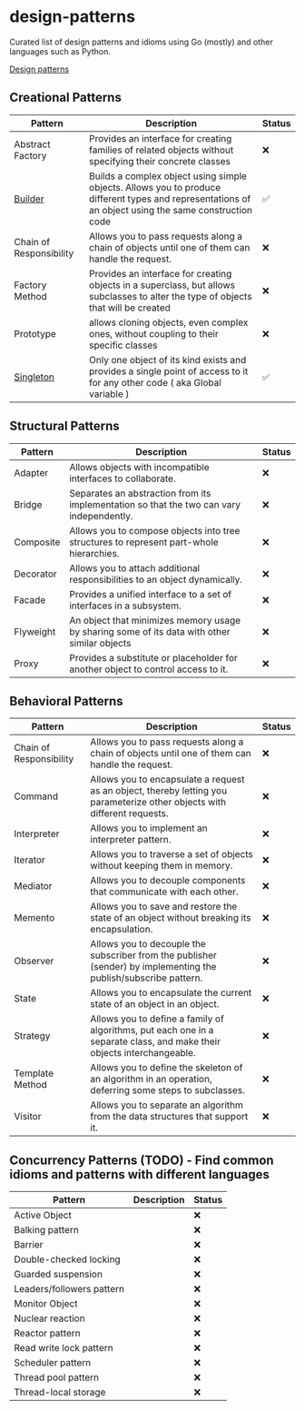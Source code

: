 # design-patterns

Curated list of design patterns and idioms using Go (mostly) and other languages such as Python.

[Design patterns](https://en.wikipedia.org/wiki/Software_design_pattern)

## Creational Patterns

| Pattern                                       | Description                                                                                                                                           | Status |
| --------------------------------------------- | ----------------------------------------------------------------------------------------------------------------------------------------------------- | ------ |
| Abstract Factory                              | Provides an interface for creating families of related objects without specifying their concrete classes                                              | ❌     |
| [Builder](./creational/builder/README.md)     | Builds a complex object using simple objects. Allows you to produce different types and representations of an object using the same construction code | ✅     |
| Chain of Responsibility                       | Allows you to pass requests along a chain of objects until one of them can handle the request.                                                        | ❌     |
| Factory Method                                | Provides an interface for creating objects in a superclass, but allows subclasses to alter the type of objects that will be created                   | ❌     |
| Prototype                                     | allows cloning objects, even complex ones, without coupling to their specific classes                                                                 | ❌     |
| [Singleton](./creational/singleton/README.md) | Only one object of its kind exists and provides a single point of access to it for any other code ( aka Global variable )                             | ✅     |

## Structural Patterns

| Pattern   | Description                                                                                  | Status |
| --------- | -------------------------------------------------------------------------------------------- | ------ |
| Adapter   | Allows objects with incompatible interfaces to collaborate.                                  | ❌     |
| Bridge    | Separates an abstraction from its implementation so that the two can vary independently.     | ❌     |
| Composite | Allows you to compose objects into tree structures to represent part-whole hierarchies.      | ❌     |
| Decorator | Allows you to attach additional responsibilities to an object dynamically.                   | ❌     |
| Facade    | Provides a unified interface to a set of interfaces in a subsystem.                          | ❌     |
| Flyweight | An object that minimizes memory usage by sharing some of its data with other similar objects | ❌     |
| Proxy     | Provides a substitute or placeholder for another object to control access to it.             | ❌     |

## Behavioral Patterns

| Pattern                 | Description                                                                                                               | Status |
| ----------------------- | ------------------------------------------------------------------------------------------------------------------------- | ------ |
| Chain of Responsibility | Allows you to pass requests along a chain of objects until one of them can handle the request.                            | ❌     |
| Command                 | Allows you to encapsulate a request as an object, thereby letting you parameterize other objects with different requests. | ❌     |
| Interpreter             | Allows you to implement an interpreter pattern.                                                                           | ❌     |
| Iterator                | Allows you to traverse a set of objects without keeping them in memory.                                                   | ❌     |
| Mediator                | Allows you to decouple components that communicate with each other.                                                       | ❌     |
| Memento                 | Allows you to save and restore the state of an object without breaking its encapsulation.                                 | ❌     |
| Observer                | Allows you to decouple the subscriber from the publisher (sender) by implementing the publish/subscribe pattern.          | ❌     |
| State                   | Allows you to encapsulate the current state of an object in an object.                                                    | ❌     |
| Strategy                | Allows you to define a family of algorithms, put each one in a separate class, and make their objects interchangeable.    | ❌     |
| Template Method         | Allows you to define the skeleton of an algorithm in an operation, deferring some steps to subclasses.                    | ❌     |
| Visitor                 | Allows you to separate an algorithm from the data structures that support it.                                             | ❌     |


## Concurrency Patterns (TODO) - Find common idioms and patterns with different languages

| Pattern                   | Description | Status |
| ------------------------- | ----------- | ------ |
| Active Object             |             | ❌     |
| Balking pattern           |             | ❌     |
| Barrier                   |             | ❌     |
| Double-checked locking    |             | ❌     |
| Guarded suspension        |             | ❌     |
| Leaders/followers pattern |             | ❌     |
| Monitor Object            |             | ❌     |
| Nuclear reaction          |             | ❌     |
| Reactor pattern           |             | ❌     |
| Read write lock pattern   |             | ❌     |
| Scheduler pattern         |             | ❌     |
| Thread pool pattern       |             | ❌     |
| Thread-local storage      |             | ❌     |
